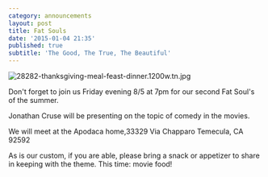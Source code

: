```yaml
---
category: announcements
layout: post
title: Fat Souls
date: '2015-01-04 21:35'
published: true
subtitle: 'The Good, The True, The Beautiful'
---
```

![28282-thanksgiving-meal-feast-dinner.1200w.tn.jpg]({{site.baseurl}}/img/28282-thanksgiving-meal-feast-dinner.1200w.tn.jpg)


Don't forget to join us Friday evening 8/5 at 7pm for our second Fat Soul's of the summer.

Jonathan Cruse will be presenting on the topic of comedy in the movies. 

We will meet at the Apodaca home,33329 Via Chapparo Temecula, CA 92592

As is our custom, if you are able, please bring a snack or appetizer to share in keeping with the theme. This time: movie food!